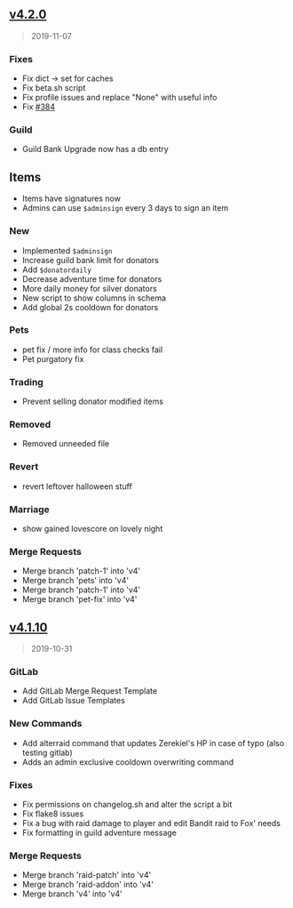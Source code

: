 <a name="v4.2.0"></a>
## [v4.2.0](https://git.travitia.xyz/Adrian/IdleRPG/compare/v4.1.10...v4.2.0)

> 2019-11-07

### Fixes

* Fix dict -> set for caches
* Fix beta.sh script
* Fix profile issues and replace "None" with useful info
* Fix [#384](https://git.travitia.xyz/Adrian/IdleRPG/issues/384)

### Guild

* Guild Bank Upgrade now has a db entry

## Items
* Items have signatures now
* Admins can use `$adminsign` every 3 days to sign an item

### New

* Implemented `$adminsign`
* Increase guild bank limit for donators
* Add `$donatordaily`
* Decrease adventure time for donators
* More daily money for silver donators
* New script to show columns in schema
* Add global 2s cooldown for donators

### Pets

* pet fix / more info for class checks fail
* Pet purgatory fix

### Trading

* Prevent selling donator modified items

### Removed

* Removed unneeded file

### Revert

* revert leftover halloween stuff

### Marriage

* show gained lovescore on lovely night

### Merge Requests

* Merge branch 'patch-1' into 'v4'
* Merge branch 'pets' into 'v4'
* Merge branch 'patch-1' into 'v4'
* Merge branch 'pet-fix' into 'v4'

<a name="v4.1.10"></a>
## [v4.1.10](https://git.travitia.xyz/Adrian/IdleRPG/compare/v4.1.9...v4.1.10)

> 2019-10-31

### GitLab

* Add GitLab Merge Request Template
* Add GitLab Issue Templates

### New Commands

* Add alterraid command that updates Zerekiel's HP in case of typo (also testing gitlab)
* Adds an admin exclusive cooldown overwriting command

### Fixes

* Fix permissions on changelog.sh and alter the script a bit
* Fix flake8 issues
* Fix a bug with raid damage to player and edit Bandit raid to Fox' needs
* Fix formatting in guild adventure message

### Merge Requests

* Merge branch 'raid-patch' into 'v4'
* Merge branch 'raid-addon' into 'v4'
* Merge branch 'v4' into 'v4'
